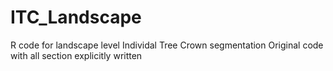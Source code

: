 # ITC_Landscape

R code for landscape level Individal Tree Crown segmentation 
Original code with all section explicitly written
